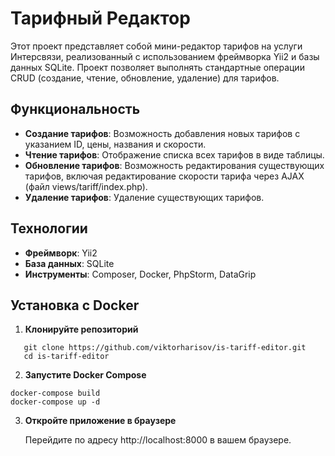 # Тарифный Редактор

Этот проект представляет собой мини-редактор тарифов на услуги Интерсвязи, реализованный с использованием фреймворка Yii2 и базы данных SQLite. Проект позволяет выполнять стандартные операции CRUD (создание, чтение, обновление, удаление) для тарифов.

## Функциональность

- **Создание тарифов**: Возможность добавления новых тарифов с указанием ID, цены, названия и скорости.
- **Чтение тарифов**: Отображение списка всех тарифов в виде таблицы.
- **Обновление тарифов**: Возможность редактирования существующих тарифов, включая редактирование скорости тарифа через AJAX (файл views/tariff/index.php).
- **Удаление тарифов**: Удаление существующих тарифов.

## Технологии

- **Фреймворк**: Yii2
- **База данных**: SQLite
- **Инструменты**: Composer, Docker, PhpStorm, DataGrip

## Установка с Docker
1. **Клонируйте репозиторий**
```
   git clone https://github.com/viktorharisov/is-tariff-editor.git
   cd is-tariff-editor
```
   
2. **Запустите Docker Compose**
```
docker-compose build
docker-compose up -d
```
3. **Откройте приложение в браузере**

   Перейдите по адресу http://localhost:8000 в вашем браузере.

